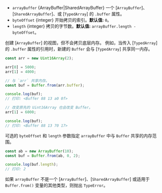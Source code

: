 <!-- YAML
added: v5.10.0
-->

* `arrayBuffer` {ArrayBuffer|SharedArrayBuffer} 一个 [`ArrayBuffer`]、[`SharedArrayBuffer`]、或 [`TypedArray`] 的 `.buffer` 属性。
* `byteOffset` {integer} 开始拷贝的索引。**默认值:** `0`。
* `length` {integer} 拷贝的字节数。**默认值:** `arrayBuffer.length - byteOffset`。

创建 [`ArrayBuffer`] 的视图，但不会拷贝底层内存。
例如，当传入 [`TypedArray`] 的 `.buffer` 属性的引用时，新建的 `Buffer` 会与 [`TypedArray`] 共享同一内存。

```js
const arr = new Uint16Array(2);

arr[0] = 5000;
arr[1] = 4000;

// 与 `arr` 共享内存。
const buf = Buffer.from(arr.buffer);

console.log(buf);
// 打印: <Buffer 88 13 a0 0f>

// 改变原先的 Uint16Array 也会改变 Buffer。
arr[1] = 6000;

console.log(buf);
// 打印: <Buffer 88 13 70 17>
```

可选的  `byteOffset` 和 `length` 参数指定 `arrayBuffer` 中与 `Buffer` 共享的内存范围。

```js
const ab = new ArrayBuffer(10);
const buf = Buffer.from(ab, 0, 2);

console.log(buf.length);
// 打印: 2
```

如果 `arrayBuffer` 不是一个 [`ArrayBuffer`]、[`SharedArrayBuffer`] 或适用于 `Buffer.from()` 变量的其他类型，则抛出 `TypeError`。

